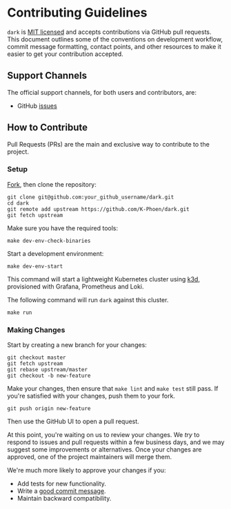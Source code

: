 # Contributing Guidelines

`dark` is [MIT licensed](LICENSE) and accepts contributions via
GitHub pull requests. This document outlines some of the conventions on
development workflow, commit message formatting, contact points, and other
resources to make it easier to get your contribution accepted.

## Support Channels

The official support channels, for both users and contributors, are:

- GitHub [issues](https://github.com/K-Phoen/dark/issues)

## How to Contribute

Pull Requests (PRs) are the main and exclusive way to contribute to the project.

### Setup

[Fork][fork], then clone the repository:

```
git clone git@github.com:your_github_username/dark.git
cd dark
git remote add upstream https://github.com/K-Phoen/dark.git
git fetch upstream
```

Make sure you have the required tools:

```
make dev-env-check-binaries
```

Start a development environment:

```
make dev-env-start
```

This command will start a lightweight Kubernetes cluster using [k3d](https://k3d.io/v5.2.2/),
provisioned with Grafana, Prometheus and Loki.

The following command will run `dark` against this cluster.

```
make run
```

### Making Changes

Start by creating a new branch for your changes:

```
git checkout master
git fetch upstream
git rebase upstream/master
git checkout -b new-feature
```

Make your changes, then ensure that `make lint` and `make test` still pass. If
you're satisfied with your changes, push them to your fork.

```
git push origin new-feature
```

Then use the GitHub UI to open a pull request.

At this point, you're waiting on us to review your changes. We *try* to respond
to issues and pull requests within a few business days, and we may suggest some
improvements or alternatives. Once your changes are approved, one of the
project maintainers will merge them.

We're much more likely to approve your changes if you:

* Add tests for new functionality.
* Write a [good commit message][commit-message].
* Maintain backward compatibility.

[fork]: https://github.com/K-Phoen/dark/fork
[commit-message]: http://tbaggery.com/2008/04/19/a-note-about-git-commit-messages.html
